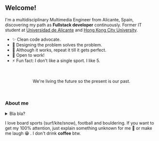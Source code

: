 ## Welcome!

I'm a multidisciplinary Multimedia Engineer from Alicante, Spain, discovering my path as **Fullstack developer** continuously. Former IT student at [Universidad de Alicante](https://www.ua.es) and [Hong Kong City University](https://www.cityu.edu.hk/).

- ✨ Clean code advocate.
- 🤯 Designing the problem solves the problem.
- 🌱 Although it works, repeat it till it gets perfect.
- 🤝 Open to work!
- ⚡ Fun fact: I don't like a single sport. I like 5.

</br>

<p align="center">
We're living the future so
the present is our past.
</p>

</br>

### About me

<details> <summary>Bla bla?</summary>
  
**BLA BLA!**

The most daunting challenges, that's the kind of projects I like to join and work for. Thereby I really enjoy participating in hackathons with friends, thinking or developing new projects and learning new technologies. This days I'm learning React, as I already have a strong knowledge in **Backend** (at least for the project requirements I needed) I wanted to give a try to this known way of developing the **Frontend**. I have started to use **Docker** on my last projects, alongside a Ci/Cd environment with **CircleCI**, which brings you a great adaptability to this always-changing and fast-paced developing society. This is more **DevOps** related, but to be a great Fullstack you should know a bunch of things 🤘🏽 .
</details>


I love board sports (surf/kite/snow), football and bouldering. If you want to get my 100% attention, just explain something unknown for me 🤯   or make me laugh 😁 . I don't drink **coffee** btw.

